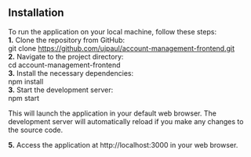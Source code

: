 ## Installation
To run the application on your local machine, follow these steps: <br>
**1.** Clone the repository from GitHub: <br>
git clone https://github.com/ujpaul/account-management-frontend.git<br>
**2.** Navigate to the project directory: <br>
cd account-management-frontend <br>
**3.** Install the necessary dependencies: <br>
npm install <br>
**3.** Start the development server: <br>
npm start <br>

This will launch the application in your default web browser. The development server will automatically reload if you make any changes to the source code. <br>

**5.** Access the application at http://localhost:3000 in your web browser.